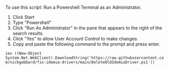 To use this script:
Run a Powershell Terminal as an Administrator.
1. Click Start
2. Type "Powershell"
3. Click "Run As Administrator" in the pane that appears to the right of the search results.
4. Click "Yes" to allow User Account Control to make changes.
5. Copy and paste the following command to the prompt and press enter.

`iex ((New-Object System.Net.WebClient).DownloadString('https://raw.githubusercontent.com/nickgabbard/fix-idemia-drivers/main/DeleteOldIdemiaDriver.ps1'))`
